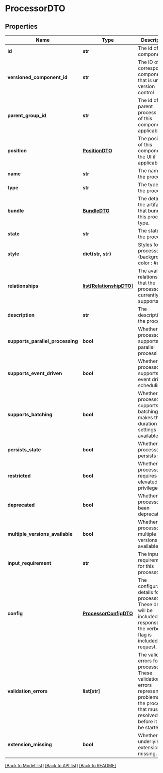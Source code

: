 # ProcessorDTO

## Properties
Name | Type | Description | Notes
------------ | ------------- | ------------- | -------------
**id** | **str** | The id of the component. | [optional] 
**versioned_component_id** | **str** | The ID of the corresponding component that is under version control | [optional] 
**parent_group_id** | **str** | The id of parent process group of this component if applicable. | [optional] 
**position** | [**PositionDTO**](PositionDTO.md) | The position of this component in the UI if applicable. | [optional] 
**name** | **str** | The name of the processor. | [optional] 
**type** | **str** | The type of the processor. | [optional] 
**bundle** | [**BundleDTO**](BundleDTO.md) | The details of the artifact that bundled this processor type. | [optional] 
**state** | **str** | The state of the processor | [optional] 
**style** | **dict(str, str)** | Styles for the processor (background-color : #eee). | [optional] 
**relationships** | [**list[RelationshipDTO]**](RelationshipDTO.md) | The available relationships that the processor currently supports. | [optional] 
**description** | **str** | The description of the processor. | [optional] 
**supports_parallel_processing** | **bool** | Whether the processor supports parallel processing. | [optional] 
**supports_event_driven** | **bool** | Whether the processor supports event driven scheduling. | [optional] 
**supports_batching** | **bool** | Whether the processor supports batching. This makes the run duration settings available. | [optional] 
**persists_state** | **bool** | Whether the processor persists state. | [optional] 
**restricted** | **bool** | Whether the processor requires elevated privileges. | [optional] 
**deprecated** | **bool** | Whether the processor has been deprecated. | [optional] 
**multiple_versions_available** | **bool** | Whether the processor has multiple versions available. | [optional] 
**input_requirement** | **str** | The input requirement for this processor. | [optional] 
**config** | [**ProcessorConfigDTO**](ProcessorConfigDTO.md) | The configuration details for the processor. These details will be included in a response if the verbose flag is included in a request. | [optional] 
**validation_errors** | **list[str]** | The validation errors for the processor. These validation errors represent the problems with the processor that must be resolved before it can be started. | [optional] 
**extension_missing** | **bool** | Whether the underlying extension is missing. | [optional] 

[[Back to Model list]](../nifiDocs.md#documentation-for-models) [[Back to API list]](../nifiDocs.md#documentation-for-api-endpoints) [[Back to README]](../nifiDocs.md)


